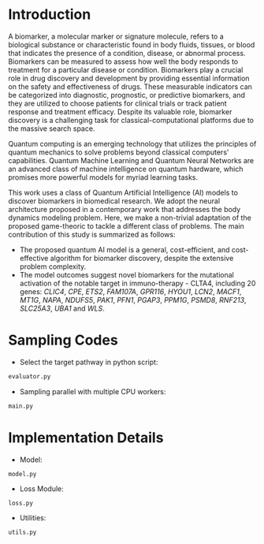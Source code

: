 # Introduction
A biomarker, a molecular marker or signature molecule, refers to a biological substance or characteristic found in body fluids, tissues, or blood that indicates the presence of a condition, disease, or abnormal process. Biomarkers can be measured to assess how well the body responds to treatment for a particular disease or condition. Biomarkers play a crucial role in drug discovery and development by providing essential information on the safety and effectiveness of drugs. These measurable indicators can be categorized into diagnostic, prognostic, or predictive biomarkers, and they are utilized to choose patients for clinical trials or track patient response and treatment efficacy. Despite its valuable role, biomarker discovery is a challenging task for classical-computational platforms due to the massive search space.

Quantum computing is an emerging technology that utilizes the principles of quantum mechanics to solve problems beyond classical computers' capabilities. Quantum Machine Learning and Quantum Neural Networks are an advanced class of machine intelligence on quantum hardware, which promises more powerful models for myriad learning tasks.

This work uses a class of Quantum Artificial Intelligence (AI) models to discover biomarkers in biomedical research. We adopt the neural architecture proposed in a contemporary work that addresses the body dynamics modeling problem. Here, we make a non-trivial adaptation of the proposed game-theoric to tackle a different class of problems. The main contribution of this study is summarized as follows:
- The proposed quantum AI model is a general, cost-efficient, and cost-effective algorithm for biomarker discovery, despite the extensive problem complexity.
- The model outcomes suggest novel biomarkers for the mutational activation of the notable target in immuno-therapy - CLTA4, including $20$ genes: _CLIC4_, _CPE_, _ETS2_, _FAM107A_, _GPR116_, _HYOU1_, _LCN2_, _MACF1_, _MT1G_, _NAPA_, _NDUFS5_, _PAK1_, _PFN1_, _PGAP3_, _PPM1G_, _PSMD8_, _RNF213_, _SLC25A3_, _UBA1_ and _WLS_.

# Sampling Codes
- Select the target pathway in python script:
```python
evaluator.py
```
- Sampling parallel with multiple CPU workers:
```python
main.py
```

# Implementation Details
- Model:
```
model.py
```
- Loss Module:
```
loss.py
```
- Utilities:
```
utils.py
```
